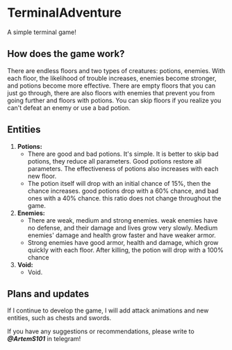 # TerminalAdventure
A simple terminal game!

## How does the game work?
There are endless floors and two types of creatures: potions, enemies. With each floor, the likelihood of trouble increases, enemies become stronger, and potions become more effective. There are empty floors that you can just go through, there are also floors with enemies that prevent you from going further and floors with potions. You can skip floors if you realize you can't defeat an enemy or use a bad potion.

## Entities
1. **Potions:**
   - There are good and bad potions. It's simple. It is better to skip bad potions, they reduce all parameters. Good potions restore all parameters. The effectiveness of potions also increases with each new floor.
   - The potion itself will drop with an initial chance of 15%, then the chance increases. good potions drop with a 60% chance, and bad ones with a 40% chance. this ratio does not change throughout the game.
2. **Enemies:**
   - There are weak, medium and strong enemies. weak enemies have no defense, and their damage and lives grow very slowly. Medium enemies' damage and health grow faster and have weaker armor.
   - Strong enemies have good armor, health and damage, which grow quickly with each floor. After killing, the potion will drop with a 100% chance
3. **Void:**
   - Void.

## Plans and updates
If I continue to develop the game, I will add attack animations and new entities, such as chests and swords.

If you have any suggestions or recommendations, please write to **_@ArtemS101_** in telegram!

